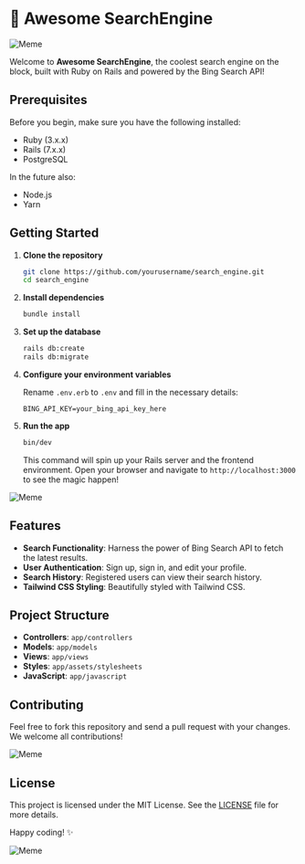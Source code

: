 # 🚀 Awesome SearchEngine

![Meme](https://media.giphy.com/media/3oEjHGrVGrqgFFknfO/giphy.gif)

Welcome to **Awesome SearchEngine**, the coolest search engine on the block, built with Ruby on Rails and powered by the Bing Search API!

## Prerequisites

Before you begin, make sure you have the following installed:

- Ruby (3.x.x)
- Rails (7.x.x)
- PostgreSQL

In the future also:
- Node.js
- Yarn

## Getting Started

1. **Clone the repository**

    ```sh
    git clone https://github.com/yourusername/search_engine.git
    cd search_engine
    ```

2. **Install dependencies**

    ```sh
    bundle install
    ```

3. **Set up the database**

    ```sh
    rails db:create
    rails db:migrate
    ```

4. **Configure your environment variables**

    Rename `.env.erb` to `.env` and fill in the necessary details:

    ```env
    BING_API_KEY=your_bing_api_key_here
    ```

5. **Run the app**

    ```sh
    bin/dev
    ```

    This command will spin up your Rails server and the frontend environment. Open your browser and navigate to `http://localhost:3000` to see the magic happen!

![Meme](https://media.giphy.com/media/3oEduKbBKo8V1VCPqU/giphy.gif)

## Features

- **Search Functionality**: Harness the power of Bing Search API to fetch the latest results.
- **User Authentication**: Sign up, sign in, and edit your profile.
- **Search History**: Registered users can view their search history.
- **Tailwind CSS Styling**: Beautifully styled with Tailwind CSS.

## Project Structure

- **Controllers**: `app/controllers`
- **Models**: `app/models`
- **Views**: `app/views`
- **Styles**: `app/assets/stylesheets`
- **JavaScript**: `app/javascript`

## Contributing

Feel free to fork this repository and send a pull request with your changes. We welcome all contributions!

![Meme](https://media.giphy.com/media/xUPGcMzwkOY01njAuk/giphy.gif)

## License

This project is licensed under the MIT License. See the [LICENSE](LICENSE) file for more details.

Happy coding! ✨

![Meme](https://media.giphy.com/media/l0MYB8Ory7Hqefo9a/giphy.gif)
